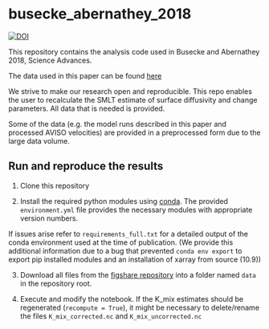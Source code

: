 # busecke_abernathey_2018

[![DOI](https://zenodo.org/badge/155008528.svg)](https://zenodo.org/badge/latestdoi/155008528)

This repository contains the analysis code used in Busecke and Abernathey 2018, Science Advances.

The data used in this paper can be found [here](10.6084/m9.figshare.4928693)

We strive to make our research open and reproducible. This repo enables the user to recalculate the SMLT estimate of surface diffusivity and change parameters. All data that is needed is provided.

Some of the data (e.g. the model runs described in this paper and processed AVISO velocities) are provided in a preprocessed form due to the large data volume.

## Run and reproduce the results

1. Clone this repository

2. Install the required python modules using [conda](https://conda.io/docs/user-guide/tasks/manage-environments.html#creating-an-environment-from-an-environment-yml-file).
The provided `environment.yml` file provides the necessary modules with appropriate version numbers.

If issues arise refer to `requirements_full.txt` for a detailed output of the conda environment used at the time of publication.
(We provide this additional information due to a bug that prevented `conda env export` to export pip installed modules and an installation of xarray from source (10.9))

3. Download all files from the [figshare repository](10.6084/m9.figshare.4928693) into a folder named `data` in the repository root.

4. Execute and modify the notebook.
If the K_mix estimates should be regenerated (`recompute = True`), it might be necessary to delete/rename the files `K_mix_corrected.nc` and `K_mix_uncorrected.nc`
